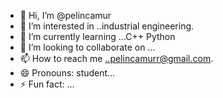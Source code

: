 - 👋 Hi, I’m @pelincamur
- 👀 I’m interested in ..industrial engineering.
- 🌱 I’m currently learning ...C++ Python 
- 💞️ I’m looking to collaborate on ...
- 📫 How to reach me ..pelincamurr@gmail.com.
- 😄 Pronouns: student...
- ⚡ Fun fact: ...

<!---
pelincamur/pelincamur is a ✨ special ✨ repository because its `README.md` (this file) appears on your GitHub profile.
You can click the Preview link to take a look at your changes.
--->
